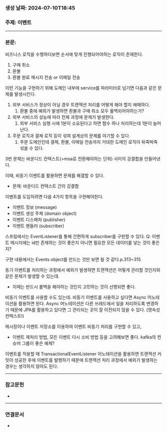 ### 생성 날짜: 2024-07-10T18:45
### 주제: 이벤트
---
### 본문:

비즈니스 로직을 수행하다보면 순서에 맞게 진행되어야하는 로직이 존재한다.
1. 구매 취소
2. 환불
3. 환불 완료 메시지 전송 or 이메일 전송

이런 기능을 구현하기 위해 도메인 내부에 service를 파라미터로 넘기면 다음과 같은 문제를 발생시킨다.
1. 외부 서비스가 정상이 아닐 경우 트랜잭션 처리를 어떻게 해야 할지 애매하다.
	1. 환불 중에 예외가 발생하면 환불과 구매 취소 모두 롤백되어야하는가?
2. 외부 서비스의 성능에 따라 전체 과정에 문제가 발생한다.
	1. 외부 서비스 실행 시에 1분이 소요된다고 하면 함수 하나 처리하는데 1분이 늘어난다.
3. 주문 로직과 결제 로직 등이 섞여 설계상의 문제를 야기할 수 있다.
	1. 주문 도메인인데 결제, 환불, 이메일 전송까지 거대한 도메인 로직이 뒤죽박죽 섞을 수 있다.

3번 문제는 바운디드 컨텍스트(=msa로 전환해야하는 단위) 사이의 강결합을 만들어낸다.

이때, 비동기 이벤트를 활용하면 문제를 해결할 수 있다.
- 문제: 바운디드 컨텍스트 간의 강결합

이벤트를 도입하려면 다음 4가지 항목을 구현해야한다.
- 이벤트 정보 (message)
- 이벤트 생성 주체 (domain object)
- 이벤트 디스패처 (publisher)
- 이벤트 핸들러 (subscriber)

스프링에서는 EventListener를 통해 간편하게 subscriber를 구현할 수 있다.
Q: 이벤트 메시지에는 id만 존재하는 것이 좋은지 아니면 필요한 모든 데이터를 넣는 것이 좋은지?

구현 내용에서는 Events object를 만드는 것만 보면 될 것 같다.p.313~315

동기 이벤트를 처리하는 과정에서 예외가 발생하면 트랜잭션은 어떻게 관리할 것인지와 같은 문제가 발생할 수 있는데.
- 이때는 반드시 롤백을 해야하는 것인지 고민하는 것이 선행되면 좋다.

비동기 이벤트를 사용할 수도 있는데. 비동기 이벤트를 사용하고 싶다면 Async 어노테이션을 활용하면 된다. Async 어노테이션은 다른 쓰레드에서 일을 처리하도록 변경하기 때문에 JPA를 활용하고 있다면 그 관리되는 곳이 잘 이전되지 않을 수 있다. (영속성 컨텍스트!)

메시징이나 이벤트 저장소를 이용하여 이벤트 비동기 처리를 구현할 수 있고,
- 이벤트 재처리 방법, 모든 이벤트 다시 소비 방법 등을 고려해보면 좋다. kafka의 컨슈머 그룹이 좋은 예제?

이벤트를 적용할 때 TransactionalEventListener 어노테이션을 활용하면 트랜잭션 커밋이 성공한 후에 이벤트를 발행하기 때문에 트랜잭션 처리 과정에서 예외가 발생하는 경우는 생각하지 않아도 된다.


---
### 참고문헌
- 
---
### 연결문서
- 

